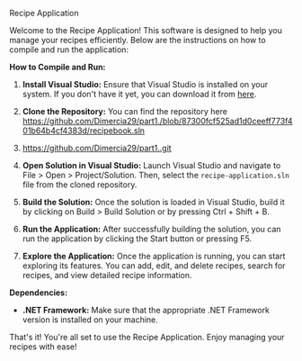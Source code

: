 Recipe Application

Welcome to the Recipe Application! This software is designed to help you manage your recipes efficiently. Below are the instructions on how to compile and run the application:

**How to Compile and Run:**

1. **Install Visual Studio:** Ensure that Visual Studio is installed on your system. If you don't have it yet, you can download it from [here](https://visualstudio.microsoft.com/).

2. **Clone the Repository:**  You can find the repository here https://github.com/Dimercia29/part1./blob/87300fcf525ad1d0ceeff773f401b64b4cf4383d/recipebook.sln
3. https://github.com/Dimercia29/part1..git

4. **Open Solution in Visual Studio:** Launch Visual Studio and navigate to File > Open > Project/Solution. Then, select the `recipe-application.sln` file from the cloned repository.

5. **Build the Solution:** Once the solution is loaded in Visual Studio, build it by clicking on Build > Build Solution or by pressing Ctrl + Shift + B.

6. **Run the Application:** After successfully building the solution, you can run the application by clicking the Start button or pressing F5.

7. **Explore the Application:** Once the application is running, you can start exploring its features. You can add, edit, and delete recipes, search for recipes, and view detailed recipe information.

**Dependencies:**

- **.NET Framework:** Make sure that the appropriate .NET Framework version is installed on your machine.

That's it! You're all set to use the Recipe Application. Enjoy managing your recipes with ease!
